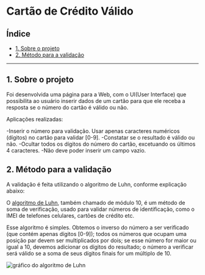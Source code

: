 # Cartão de Crédito Válido

## Índice

* [1. Sobre o projeto](#1-Sobre-o-projeto)
* [2. Método para a validação](#2-Método-para-a-validação)

***

## 1. Sobre o projeto

Foi desenvolvida uma página para a Web, com o UI(User Interface) que possibilita ao usuário inserir dados de um cartão para que ele receba a resposta se o número do cartão é válido ou não.

Aplicações realizadas:

-Inserir o número para validação. Usar apenas caracteres numéricos (dígitos) no cartão para validar [0-9].
-Constatar se o resultado é válido ou não.
-Ocultar todos os dígitos do número do cartão, excetuando os últimos 4 caracteres.
-Não deve poder inserir um campo vazio.

## 2. Método para a validação 

A validação é feita utilizando o algoritmo de Luhn, conforme explicação abaixo:

O [algoritmo de Luhn](https://en.wikipedia.org/wiki/Luhn_algorithm), também
chamado de módulo 10, é um método de soma de verificação, usado para validar
números de identificação, como o IMEI de telefones celulares, cartões de crédito
etc.

Esse algoritmo é simples. Obtemos o inverso do número a ser verificado (que
contém apenas dígitos [0-9]); todos os números que ocupam uma posição par devem
ser multiplicados por dois; se esse número for maior ou igual a 10, devemos
adicionar os dígitos do resultado; o número a verificar será válido se a soma de
seus dígitos finais for um múltiplo de 10.

![gráfico do algoritmo de
Luhn](https://www.101computing.net/wp/wp-content/uploads/Luhn-Algorithm.png)


